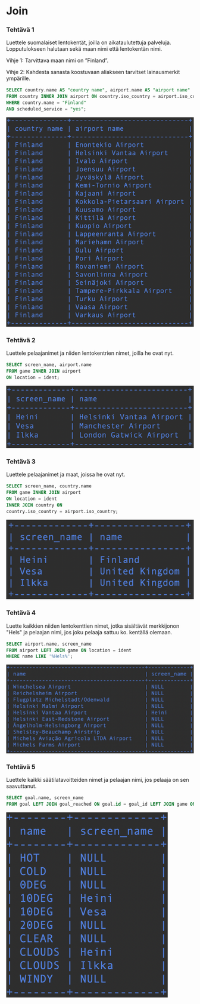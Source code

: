# Join

### Tehtävä 1

Luettele suomalaiset lentokentät, joilla on aikataulutettuja palveluja. Lopputulokseen halutaan sekä maan nimi että lentokentän nimi.

Vihje 1: Tarvittava maan nimi on ”Finland”.

Vihje 2: Kahdesta sanasta koostuvaan aliakseen tarvitset lainausmerkit ympärille.
```sql
SELECT country.name AS "country name", airport.name AS "airport name"
FROM country INNER JOIN airport ON country.iso_country = airport.iso_country
WHERE country.name = "Finland" 
AND scheduled_service = "yes";
```
![Screenshot5_1](Screenshot5_1.png)

### Tehtävä 2

Luettele pelaajanimet ja niiden lentokentrien nimet, joilla he ovat nyt.
```sql
SELECT screen_name, airport.name
FROM game INNER JOIN airport
ON location = ident;
```
![Screenshot5_2](Screenshot5_2.png)

### Tehtävä 3

Luettele pelaajanimet ja maat, joissa he ovat nyt.
```sql
SELECT screen_name, country.name
FROM game INNER JOIN airport
ON location = ident
INNER JOIN country ON 
country.iso_country = airport.iso_country;
```
![Screenshot5_3](Screenshot5_3.png)

### Tehtävä 4
    
Luette kaikkien niiden lentokenttien nimet, jotka sisältävät merkkijonon "Hels" ja pelaajan nimi, jos joku pelaaja sattuu ko. kentällä olemaan.
```sql
SELECT airport.name, screen_name
FROM airport LEFT JOIN game ON location = ident
WHERE name LIKE '%Hels%';
```
![Screenshot5_4](Screenshot5_4.png)

### Tehtävä 5

Luettele kaikki säätilatavoitteiden nimet ja pelaajan nimi, jos pelaaja on sen saavuttanut.
```sql
SELECT goal.name, screen_name
FROM goal LEFT JOIN goal_reached ON goal.id = goal_id LEFT JOIN game ON game.id = game_id;
```
![Screenshot5_5](Screenshot5_5.png)
